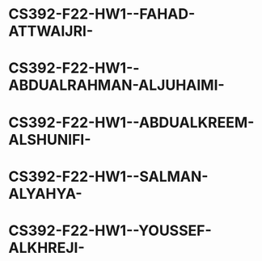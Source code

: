# CS392-F22-HW1--FAHAD-ATTWAIJRI-
# CS392-F22-HW1--ABDUALRAHMAN-ALJUHAIMI-
# CS392-F22-HW1--ABDUALKREEM-ALSHUNIFI-
# CS392-F22-HW1--SALMAN-ALYAHYA-
# CS392-F22-HW1--YOUSSEF-ALKHREJI-
